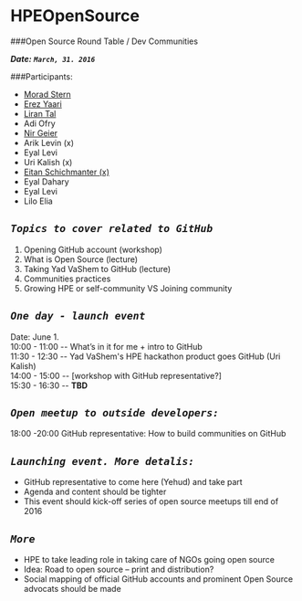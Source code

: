 # HPEOpenSource

###Open Source Round Table / Dev Communities

***Date:*** ***`March, 31. 2016`***

###Participants:

- [Morad Stern](https://github.com/MoradST)
- [Erez Yaari](https://github.com/whomper)
- [Liran Tal](https://github.com/lirantal)
- Adi Ofry
- [Nir Geier](https://github.com/nirgeier)
- Arik Levin (x)
- Eyal Levi
- Uri Kalish (x)
- [Eitan Schichmanter (x)](https://github.com/eitanshp)
- Eyal Dahary
- Eyal Levi
- Lilo Elia

***`Topics to cover related to GitHub`***
-----------------------------------------

1. Opening GitHub account (workshop)
2. What is Open Source (lecture)
3. Taking Yad VaShem to GitHub (lecture)
4. Communities practices
5. Growing HPE or self-community VS Joining community


***`One day - launch event`***
---------------------------------- 

Date: June 1.  
10:00 - 11:00 -- What’s in it for me + intro to GitHub  
11:30 - 12:30 -- Yad VaShem's HPE hackathon product goes GitHub (Uri Kalish)  
14:00 - 15:00 -- [workshop with GitHub representative?]  
15:30 - 16:30 -- __TBD__  

***`Open meetup to outside developers:`***
------------------------------------------
18:00 -20:00 GitHub representative: How to build communities on GitHub


***`Launching event. More detalis:`***
--------------------------------------

- GitHub representative to come here (Yehud) and take part 
- Agenda and content should be tighter
- This event should kick-off series of open source meetups till end of 2016 

***`More`***
------------
- HPE to take leading role in taking care of NGOs going open source 
- Idea: Road to open source – print and distribution?
- Social mapping of official GitHub accounts and prominent Open Source advocats should be made 










